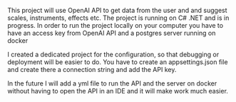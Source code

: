This project will use OpenAI API to get data from the user and and suggest scales, instruments, effects etc.
The project is running on C# .NET and is in progress.
In order to run the project locally on your computer you have to have an access key from OpenAI API and a postgres server running on docker

I created a dedicated project for the configuration, so that debugging or deployment will be easier to do. 
You have to create an appsettings.json file and create there a connection string and add the API key.

In the future I will add a yml file to run the API and the server on docker without having to open the API in an IDE and it will make work much easier.
